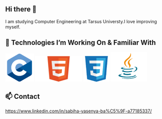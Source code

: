 ## Hi there 👋

I am studying Computer Engineering at Tarsus Universty.I love improving myself.

## 🚀 Technologies I’m Working On & Familiar With
<p align="left">
<img src="c.png" alt="C" width="90"/> 
<img src="Html.png" alt="HTML" width="150"/>
<img src="css.png" alt="CSS" width="82"/>
<img src="java.png" alt="java" width="115"/>
</p>

## 📫 Contact
https://www.linkedin.com/in/sabiha-yasenya-ba%C5%9F-a77185337/

